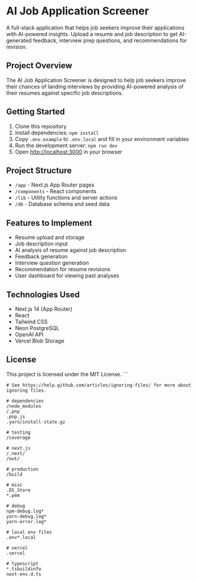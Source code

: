 # AI Job Application Screener

A full-stack application that helps job seekers improve their applications with AI-powered insights. Upload a resume and job description to get AI-generated feedback, interview prep questions, and recommendations for revision.

## Project Overview

The AI Job Application Screener is designed to help job seekers improve their chances of landing interviews by providing AI-powered analysis of their resumes against specific job descriptions.

## Getting Started

1. Clone this repository
2. Install dependencies: `npm install`
3. Copy `.env.example` to `.env.local` and fill in your environment variables
4. Run the development server: `npm run dev`
5. Open [http://localhost:3000](http://localhost:3000) in your browser

## Project Structure

- `/app` - Next.js App Router pages
- `/components` - React components
- `/lib` - Utility functions and server actions
- `/db` - Database schema and seed data

## Features to Implement

- Resume upload and storage
- Job description input
- AI analysis of resume against job description
- Feedback generation
- Interview question generation
- Recommendation for resume revisions
- User dashboard for viewing past analyses

## Technologies Used

- Next.js 14 (App Router)
- React
- Tailwind CSS
- Neon PostgreSQL
- OpenAI API
- Vercel Blob Storage

## License

This project is licensed under the MIT License.
\`\`\`

```gitignore file=".gitignore"
# See https://help.github.com/articles/ignoring-files/ for more about ignoring files.

# dependencies
/node_modules
/.pnp
.pnp.js
.yarn/install-state.gz

# testing
/coverage

# next.js
/.next/
/out/

# production
/build

# misc
.DS_Store
*.pem

# debug
npm-debug.log*
yarn-debug.log*
yarn-error.log*

# local env files
.env*.local

# vercel
.vercel

# typescript
*.tsbuildinfo
next-env.d.ts
